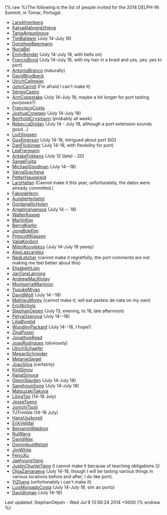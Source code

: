 {% raw %}The following is the list of people invited for the 2014 DELPH-IN
Summit, in Tomar, Portugal.

- [LarsAhrenberg](/LarsAhrenberg)
- [KatyaAlahverdzhieva](/KatyaAlahverdzhieva)
- [TaniaAvgustinova](https://blog.inductorsoftware.com/docsproto/tools/TaniaAvgustinova)
- [TimBaldwin](https://blog.inductorsoftware.com/docsproto/tools/TimBaldwin) (July 14-July 16)
- [DorotheeBeermann](/DorotheeBeermann)
- [NuriaBel](/NuriaBel)
- [EmilyBender](https://blog.inductorsoftware.com/docsproto/tools/EmilyBender) (July 14-July 18, with bells on)
- [FrancisBond](https://blog.inductorsoftware.com/docsproto/tools/FrancisBond) (July 14-July 18, with my hair in a braid
and yes, yes, yes to port)
- [AntonioBranco](https://blog.inductorsoftware.com/docsproto/tools/AntonioBranco) (naturally)
- [DavidBrodbeck](/DavidBrodbeck)
- [UlrichCallmeier](/UlrichCallmeier)
- [JohnCarroll](https://blog.inductorsoftware.com/docsproto/tools/JohnCarroll) (I'm afraid I can't make it)
- [SérgioCastro](/S%C3%A9rgioCastro)
- [AnnCopestake](https://blog.inductorsoftware.com/docsproto/tools/AnnCopestake) (July 14-July 18, maybe a bit longer
for port tasting purposes?)
- [FranciscoCosta](https://blog.inductorsoftware.com/docsproto/tools/FranciscoCosta)
- [JoshuaCrowgey](https://blog.inductorsoftware.com/docsproto/tools/JoshuaCrowgey) (July 14-July 18)
- [BertholdCrysmann](https://blog.inductorsoftware.com/docsproto/tools/BertholdCrysmann) (probably all week)
- [RebeccaDridan](https://blog.inductorsoftware.com/docsproto/tools/RebeccaDridan) (July 14 - July 18, although a port
extension sounds good...)
- [LivEllingsen](/LivEllingsen)
- [GuyEmerson](https://blog.inductorsoftware.com/docsproto/tools/GuyEmerson) (July 14-18, intrigued about port SIG)
- [DanFlickinger](https://blog.inductorsoftware.com/docsproto/tools/DanFlickinger) (July 14-18, with flexibility for
port)
- [LeaFrermann](/LeaFrermann)
- [AntskeFokkens](https://blog.inductorsoftware.com/docsproto/tools/AntskeFokkens) (July 12 (late) - 20)
- [SanaeFujita](/SanaeFujita)
- [MichaelGoodman](https://blog.inductorsoftware.com/docsproto/tools/MichaelGoodman) (July 14--18)
- [VaryaGracheva](VaryaGracheva)
- [PetterHaugereid](https://blog.inductorsoftware.com/docsproto/tools/PetterHaugereid)
- [LarsHellan](/LarsHellan) (Cannot make it this year, unfortunately,
the dates were already committed.)
- [FabiolaHenri](/FabiolaHenri)
- [AurelieHerbelot](/AurelieHerbelot)
- [GordanaIlicHolen](/GordanaIlicHolen)
- [AngelinaIvanova](https://blog.inductorsoftware.com/docsproto/tools/AngelinaIvanova) (July 14 -- 18)
- [WalterKasper](/WalterKasper)
- [MartinKay](/MartinKay)
- [BerndKiefer](https://blog.inductorsoftware.com/docsproto/tools/BerndKiefer)
- [JongBokKim](https://blog.inductorsoftware.com/docsproto/tools/JongBokKim)
- [PrescottKlassen](/PrescottKlassen)
- [ValiaKordoni](https://blog.inductorsoftware.com/docsproto/tools/ValiaKordoni)
- [MilenKouylekov](/MilenKouylekov) (July 14-July 18 yeeey)
- [AlexLascarides](https://blog.inductorsoftware.com/docsproto/tools/AlexLascarides)
- [NedLetcher](https://blog.inductorsoftware.com/docsproto/tools/NedLetcher) (cannot make it regretfully; the port
comments are not making me feel better about this)
- [ElisabethLien](/ElisabethLien)
- [JanToreLønning](/JanToreL%C3%B8nning)
- [AndrewMacKinlay](/AndrewMacKinlay)
- [MontserratMarimon](/MontserratMarimon)
- [YusukeMiyao](/YusukeMiyao)
- [DavidMott](https://blog.inductorsoftware.com/docsproto/tools/DavidMott) (July 14--18)
- [MathieuMorey](/MathieuMorey) (cannot make it; will eat pasteis de
nata on my own)
- [EricNichols](/EricNichols)
- [StephanOepen](https://blog.inductorsoftware.com/docsproto/tools/StephanOepen) (July 13, evening, to 18, late
afternoon)
- [PetyaOsenova](https://blog.inductorsoftware.com/docsproto/tools/PetyaOsenova) (July 14--18)
- [LiljaØvrelid](/Lilja%C3%98vrelid)
- [WoodleyPackard](/WoodleyPackard) (July 14--18, I hope!)
- [ZinaPozen](ZinaPozen)
- [JonathonRead](/JonathonRead)
- [JoaoRodrigues](/JoaoRodrigues) (obviously)
- [UlrichSchaefer](https://blog.inductorsoftware.com/docsproto/tools/UlrichSchaefer)
- [MeganSchneider](/MeganSchneider)
- [MelanieSiegel](/MelanieSiegel)
- [JoaoSilva](https://blog.inductorsoftware.com/docsproto/tools/JoaoSilva) (certainly)
- [KirilSimov](/KirilSimov)
- [IlianaSimova](/IlianaSimova)
- [GlennSlayden](https://blog.inductorsoftware.com/docsproto/tools/GlennSlayden) (July 14-July 18)
- [SanghounSong](https://blog.inductorsoftware.com/docsproto/tools/SanghounSong) (July 14-July 18)
- [MatsuzakiTakuya](/MatsuzakiTakuya)
- [LilingTan](https://blog.inductorsoftware.com/docsproto/tools/LilingTan) (14-18 July)
- [JesseTseng](https://blog.inductorsoftware.com/docsproto/tools/JesseTseng)
- [JunichiTsujii](/JunichiTsujii)
- TJTrimble (14-16 July)
- [HansUszkoreit](https://blog.inductorsoftware.com/docsproto/tools/HansUszkoreit)
- [ErikVelldal](ErikVelldal)
- [BenjaminWaldron](BenjaminWaldron)
- [RuiWang](/RuiWang)
- [DavidWax](/DavidWax)
- [DominikusWetzel](DominikusWetzel)
- [JimWhite](JimWhite)
- [FeiyuXu](FeiyuXu)
- [JaehyungYang](/JaehyungYang)
- [JustinChunleiYang](https://blog.inductorsoftware.com/docsproto/tools/JustinChunleiYang) (I cannot make it because of
teaching obligations :confused:
- [OlgaZamaraeva](https://blog.inductorsoftware.com/docsproto/tools/OlgaZamaraeva) (July 14-18, though I will be tasting
various things in various locations before and after; I do like
port).
- [YiZhang](https://blog.inductorsoftware.com/docsproto/tools/YiZhang) (unfortunately i can't make it)
- [LuisMorgadoCosta](https://blog.inductorsoftware.com/docsproto/tools/LuisMorgadoCosta) (July 14-July 18, sim ao porto)
- [DavidInman](/DavidInman) (July 14-18)

Last updated: StephanOepen - Wed Jul 9 13:56:24 2014 +0000
{% endraw %}